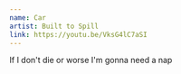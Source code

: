 ```yaml
---
name: Car
artist: Built to Spill
link: https://youtu.be/VksG4lC7aSI
---
```


If I don't die or worse
I'm gonna need a nap
